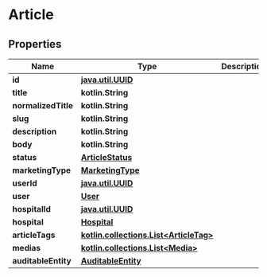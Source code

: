 
# Article

## Properties
Name | Type | Description | Notes
------------ | ------------- | ------------- | -------------
**id** | [**java.util.UUID**](java.util.UUID.md) |  |  [optional]
**title** | **kotlin.String** |  |  [optional]
**normalizedTitle** | **kotlin.String** |  |  [optional]
**slug** | **kotlin.String** |  |  [optional]
**description** | **kotlin.String** |  |  [optional]
**body** | **kotlin.String** |  |  [optional]
**status** | [**ArticleStatus**](ArticleStatus.md) |  |  [optional]
**marketingType** | [**MarketingType**](MarketingType.md) |  |  [optional]
**userId** | [**java.util.UUID**](java.util.UUID.md) |  |  [optional]
**user** | [**User**](User.md) |  |  [optional]
**hospitalId** | [**java.util.UUID**](java.util.UUID.md) |  |  [optional]
**hospital** | [**Hospital**](Hospital.md) |  |  [optional]
**articleTags** | [**kotlin.collections.List&lt;ArticleTag&gt;**](ArticleTag.md) |  |  [optional]
**medias** | [**kotlin.collections.List&lt;Media&gt;**](Media.md) |  |  [optional]
**auditableEntity** | [**AuditableEntity**](AuditableEntity.md) |  |  [optional]




